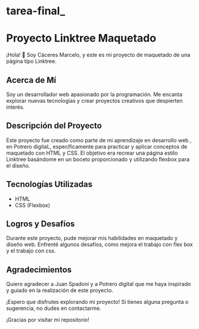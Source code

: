 # tarea-final_
# Proyecto Linktree Maquetado

¡Hola! 👋 Soy Cáceres Marcelo, y este es mi proyecto de maquetado de una página tipo Linktree.

## Acerca de Mí

Soy un desarrollador web  apasionado por la programación. Me encanta explorar nuevas tecnologías y crear proyectos creativos que despierten interés.

## Descripción del Proyecto

Este proyecto fue creado como parte de mi aprendizaje en desarrollo web , en Potrero digitaL, específicamente para practicar y aplicar conceptos de maquetado con HTML y CSS. El objetivo era recrear una página estilo Linktree basándome en un boceto proporcionado y utilizando flexbox para el diseño.





## Tecnologías Utilizadas

- HTML
- CSS (Flexbox)


## Logros y Desafíos

Durante este proyecto, pude mejorar mis habilidades en maquetado y diseño web. Enfrenté algunos desafíos, como mejora el trabajo con flex box y el trabajo con css.

## Agradecimientos

Quiero agradecer a Juan Spadoni y a Potrero digital que me haya inspirado y guiado en la realización de este proyecto.

¡Espero que disfrutes explorando mi proyecto! Si tienes alguna pregunta o sugerencia, no dudes en contactarme.

¡Gracias por visitar mi repositorio!
